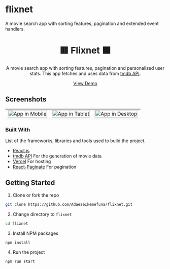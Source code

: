 # flixnet

A movie search app with sorting features, pagination and extended event handlers.

<div id="top"></div>

<!-- PROJECT LOGO -->
<div align="center">

# 🟥 Flixnet 🟫

A movie search app with sorting features, pagination and personalized user stats. This app fetches and uses data from [tmdb API](https://www.themoviedb.org/).

<a href="https://flixnet-ruby.vercel.app/">View Demo</a>

</div>

<!-- ABOUT THE PROJECT -->

<!-- SCREENSHOTS -->

## Screenshots

<table>
    <tr>
      <td>
          <img src="/flixnet-mobile.png" width="100%" title= "App in Mobile"  />
      </td>
      <td>
          <img src="/flixnet-ipad.png" width="100%" title="App in Tablet"/>
      </td>
      <td>
          <img src="/flixnet-desktop.png" width="100%" title="App in Desktop"/>
      </td>
    </tr>
</table>

### Built With

List of the frameworks, libraries and tools used to build the project.

- [React.js](https://reactjs.org/)
- [tmdb API](https://www.themoviedb.org/) For the generation of movie data
- [Vercel](https://vercel.com/) For hosting
- [React-Paginate](https://www.npmjs.com/package/react-paginate) For pagination

<!-- GETTING STARTED -->

## Getting Started

1. Clone or fork the repo

```sh
git clone https://github.com/AdaezeIkemefuna/flixnet.git
```

2. Change directory to `flixnet`

```sh
cd flixnet
```

3. Install NPM packages

```sh
npm install
```

4. Run the project

```sh
npm run start
```

<!-- CONTACT -->

<!-- ## Contact

- My website - [https://cosmoart.github.io](https://cosmoart.github.io)
- Twitter - [@CosmoArt0](https://twitter.com/cosmoart0)
- Instagram - [@cosmo_art0](https://www.instagram.com/cosmo_art0/) -->
